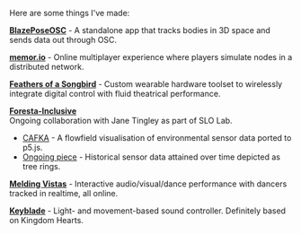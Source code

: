 Here are some things I've made:


[**BlazePoseOSC**](https://github.com/oxgr/BlazePoseOSC) - A standalone app that tracks bodies in 3D space and sends data out through OSC.

[**memor.io**](./works/memorio.html) - Online multiplayer experience where players simulate nodes in a distributed network.

[**Feathers of a Songbird**](./tools/feathers-of-a-songbird.html) - Custom wearable hardware toolset to wirelessly integrate digital control with fluid theatrical performance.

[**Foresta-Inclusive**](https://janetingley.com/foresta-inclusive/)  
Ongoing collaboration with Jane Tingley as part of SLO Lab.
- [CAFKA](https://janetingley.com/cafka/) - A flowfield visualisation of environmental sensor data ported to p5.js.
- [Ongoing piece](./tools/foresta.html) - Historical sensor data attained over time depicted as tree rings.

[**Melding Vistas**](./tools/melding-vistas.html) - Interactive audio/visual/dance performance with dancers tracked in realtime, all online.

[**Keyblade**](./tools/keyblade.html) - Light- and movement-based sound controller. Definitely based on Kingdom Hearts.


